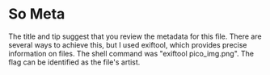 # So Meta

The title and tip suggest that you review the metadata for this file. There are several ways to achieve this, but I used exiftool, which provides precise information on files. The shell command was "exiftool pico_img.png". The flag can be identified as the file's artist.

